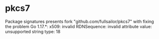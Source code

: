 # pkcs7
Package signatures presents fork "github.com/fullsailor/pkcs7" with fixing the problem Go 1.17.*: x509: invalid RDNSequence: invalid attribute value: unsupported string type: 18
